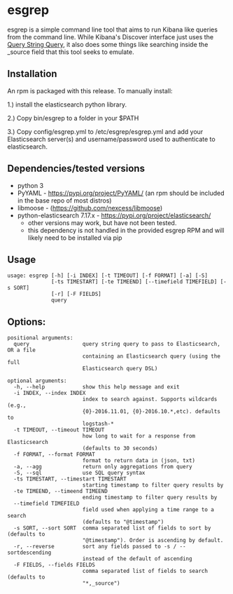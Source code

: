 esgrep
======

esgrep is a simple command line tool that aims to run Kibana like queries from the command line. While Kibana's Discover interface just uses the [Query String Query](https://www.elastic.co/guide/en/elasticsearch/reference/current/query-dsl-query-string-query.html "Elasticsearch Date Type"), it also does some things like searching inside the _source field that this tool seeks to emulate.

Installation
------------
An rpm is packaged with this release. To manually install:

1.) install the elasticsearch python library.

2.) Copy bin/esgrep to a folder in your $PATH

3.) Copy config/esgrep.yml to /etc/esgrep/esgrep.yml and add your Elasticsearch server(s) and username/password used to authenticate to elasticsearch.

Dependencies/tested versions
------------
- python 3
- PyYAML - https://pypi.org/project/PyYAML/ (an rpm should be included in the base repo of most distros)
- libmoose - (https://github.com/nexcess/libmoose)
- python-elasticsearch 7.17.x - https://pypi.org/project/elasticsearch/
    - other versions may work, but have not been tested. 
    - this dependency is not handled in the provided esgrep RPM and will likely need to be installed via pip


Usage
-----

    usage: esgrep [-h] [-i INDEX] [-t TIMEOUT] [-f FORMAT] [-a] [-S]
                  [-ts TIMESTART] [-te TIMEEND] [--timefield TIMEFIELD] [-s SORT]
                  [-r] [-F FIELDS]
                  query

Options:
--------

    positional arguments:
      query                 query string query to pass to Elasticsearch, OR a file
                            containing an Elasticsearch query (using the full
                            Elasticsearch query DSL)

    optional arguments:
      -h, --help            show this help message and exit
      -i INDEX, --index INDEX
                            index to search against. Supports wildcards (e.g.,
                            {0}-2016.11.01, {0}-2016.10.*,etc). defaults to
                            logstash-*
      -t TIMEOUT, --timeout TIMEOUT
                            how long to wait for a response from Elasticsearch
                            (defaults to 30 seconds)
      -f FORMAT, --format FORMAT
                            format to return data in (json, txt)
      -a, --agg             return only aggregations from query
      -S, --sql             use SQL query syntax
      -ts TIMESTART, --timestart TIMESTART
                            starting timestamp to filter query results by
      -te TIMEEND, --timeend TIMEEND
                            ending timestamp to filter query results by
      --timefield TIMEFIELD
                            field used when applying a time range to a search
                            (defaults to "@timestamp")
      -s SORT, --sort SORT  comma separated list of fields to sort by (defaults to
                            "@timestamp"). Order is ascending by default.
      -r, --reverse         sort any fields passed to -s / --sortdescending
                            instead of the default of ascending
      -F FIELDS, --fields FIELDS
                            comma separated list of fields to search (defaults to
                            "*,_source")
